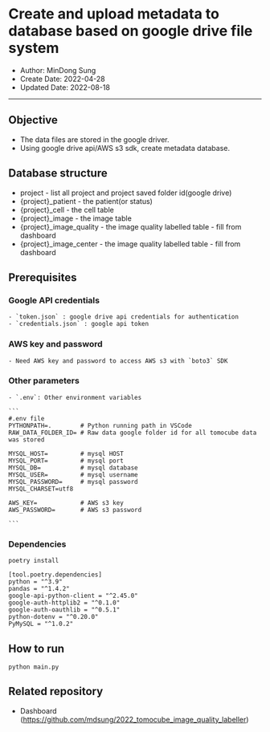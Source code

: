 # Create and upload metadata to database based on google drive file system

- Author: MinDong Sung
- Create Date: 2022-04-28
- Updated Date: 2022-08-18

---

## Objective

- The data files are stored in the google driver.
- Using google drive api/AWS s3 sdk, create metadata database.

## Database structure

- project - list all project and project saved folder id(google drive)
- {project}\_patient - the patient(or status)
- {project}\_cell - the cell table
- {project}\_image - the image table
- {project}\_image_quality - the image quality labelled table - fill from dashboard
- {project}\_image_center - the image quality labelled table - fill from dashboard

## Prerequisites

### Google API credentials

    - `token.json` : google drive api credentials for authentication
    - `credentials.json` : google api token

### AWS key and password

    - Need AWS key and password to access AWS s3 with `boto3` SDK

### Other parameters

    - `.env`: Other environment variables

    ```
    #.env file
    PYTHONPATH=.        # Python running path in VSCode
    RAW_DATA_FOLDER_ID= # Raw data google folder id for all tomocube data was stored

    MYSQL_HOST=         # mysql HOST
    MYSQL_PORT=         # mysql port
    MYSQL_DB=           # mysql database
    MYSQL_USER=         # mysql username
    MYSQL_PASSWORD=     # mysql password
    MYSQL_CHARSET=utf8

    AWS_KEY=            # AWS s3 key
    AWS_PASSWORD=       # AWS s3 password

    ```

### Dependencies

```
poetry install
```

```
[tool.poetry.dependencies]
python = "^3.9"
pandas = "^1.4.2"
google-api-python-client = "^2.45.0"
google-auth-httplib2 = "^0.1.0"
google-auth-oauthlib = "^0.5.1"
python-dotenv = "^0.20.0"
PyMySQL = "^1.0.2"

```

## How to run

```
python main.py
```

## Related repository

- Dashboard (https://github.com/mdsung/2022_tomocube_image_quality_labeller)
